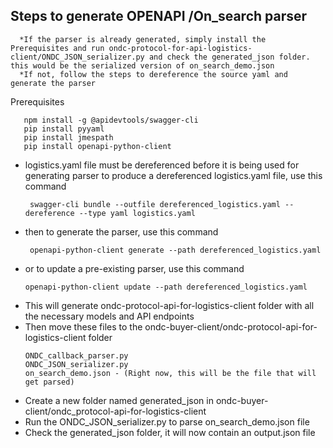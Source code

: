 
## Steps to generate OPENAPI /On_search parser
      *If the parser is already generated, simply install the Prerequisites and run ondc-protocol-for-api-logistics-client/ONDC_JSON_serializer.py and check the generated_json folder. this would be the serialized version of on_search_demo.json
      *If not, follow the steps to dereference the source yaml and generate the parser
Prerequisites 
```
   npm install -g @apidevtools/swagger-cli
   pip install pyyaml
   pip install jmespath
   pip install openapi-python-client
```
* logistics.yaml file must be dereferenced before it is being used for generating parser to produce a dereferenced logistics.yaml file, use this command
  ```
   swagger-cli bundle --outfile dereferenced_logistics.yaml --dereference --type yaml logistics.yaml
  ```
* then to generate the parser, use this command
  ```
   openapi-python-client generate --path dereferenced_logistics.yaml
  ```
* or to update a pre-existing parser, use this command
  ```
  openapi-python-client update --path dereferenced_logistics.yaml
  ```
* This will generate ondc-protocol-api-for-logistics-client folder with all the necessary models and API endpoints
* Then move these files to the ondc-buyer-client/ondc-protocol-api-for-logistics-client folder
  ```
  ONDC_callback_parser.py
  ONDC_JSON_serializer.py
  on_search_demo.json - (Right now, this will be the file that will get parsed)
  ```
* Create a new folder named generated_json in ondc-buyer-client/ondc_protocol-api-for-logistics-client
* Run the ONDC_JSON_serializer.py to parse on_search_demo.json file
* Check the generated_json folder, it will now contain an output.json file
